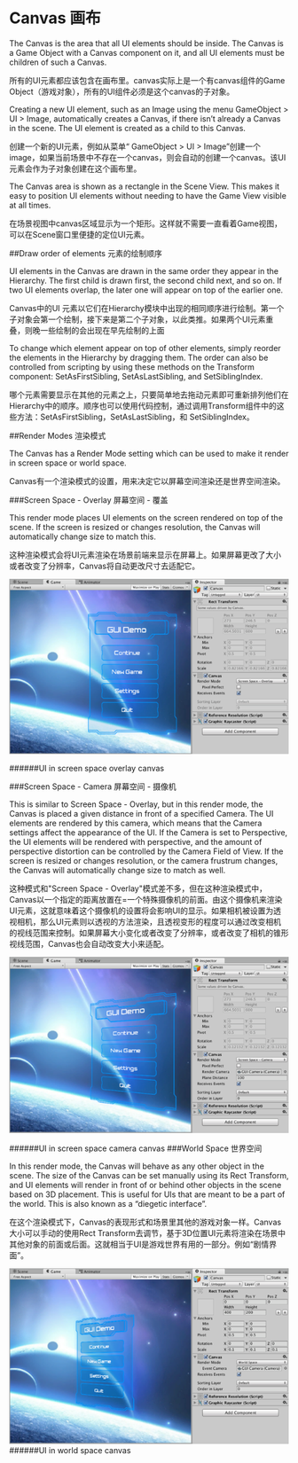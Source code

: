 # Canvas 画布

The Canvas is the area that all UI elements should be inside. The Canvas is a Game Object with a Canvas component on it, and all UI elements must be children of such a Canvas.

所有的UI元素都应该包含在画布里。canvas实际上是一个有canvas组件的Game Object（游戏对象），所有的UI组件必须是这个canvas的子对象。


Creating a new UI element, such as an Image using the menu GameObject > UI > Image, automatically creates a Canvas, if there isn’t already a Canvas in the scene. The UI element is created as a child to this Canvas.

创建一个新的UI元素，例如从菜单“ GameObject > UI > Image”创建一个image，如果当前场景中不存在一个canvas，则会自动的创建一个canvas。该UI元素会作为子对象创建在这个画布里。

The Canvas area is shown as a rectangle in the Scene View. This makes it easy to position UI elements without needing to have the Game View visible at all times.

在场景视图中canvas区域显示为一个矩形。这样就不需要一直看着Game视图，可以在Scene窗口里便捷的定位UI元素。

##Draw order of elements 元素的绘制顺序

UI elements in the Canvas are drawn in the same order they appear in the Hierarchy. The first child is drawn first, the second child next, and so on. If two UI elements overlap, the later one will appear on top of the earlier one.

Canvas中的UI 元素以它们在Hierarchy模块中出现的相同顺序进行绘制。第一个子对象会第一个绘制，接下来是第二个子对象，以此类推。如果两个UI元素重叠，则晚一些绘制的会出现在早先绘制的上面

To change which element appear on top of other elements, simply reorder the elements in the Hierarchy by dragging them. The order can also be controlled from scripting by using these methods on the Transform component: SetAsFirstSibling, SetAsLastSibling, and SetSiblingIndex.

哪个元素需要显示在其他的元素之上，只要简单地去拖动元素即可重新排列他们在Hierarchy中的顺序。顺序也可以使用代码控制，通过调用Transform组件中的这些方法：SetAsFirstSibling，SetAsLastSibling，和 SetSiblingIndex。

##Render Modes 渲染模式

The Canvas has a Render Mode setting which can be used to make it render in screen space or world space.

Canvas有一个渲染模式的设置，用来决定它以屏幕空间渲染还是世界空间渲染。

###Screen Space - Overlay 屏幕空间 - 覆盖


This render mode places UI elements on the screen rendered on top of the scene. If the screen is resized or changes resolution, the Canvas will automatically change size to match this.

这种渲染模式会将UI元素渲染在场景前端来显示在屏幕上。如果屏幕更改了大小或者改变了分辨率，Canvas将自动更改尺寸去适配它。

![](Main/GUI_Canvas_Screenspace_Overlay.png)

######UI in screen space overlay canvas

###Screen Space - Camera 屏幕空间 - 摄像机

This is similar to Screen Space - Overlay, but in this render mode, the Canvas is placed a given distance in front of a specified Camera. The UI elements are rendered by this camera, which means that the Camera settings affect the appearance of the UI. If the Camera is set to Perspective, the UI elements will be rendered with perspective, and the amount of perspective distortion can be controlled by the Camera Field of View. If the screen is resized or changes resolution, or the camera frustrum changes, the Canvas will automatically change size to match as well.

这种模式和"Screen Space - Overlay"模式差不多，但在这种渲染模式中，Canvas以一个指定的距离放置在=一个特殊摄像机的前面。由这个摄像机来渲染UI元素，这就意味着这个摄像机的设置将会影响UI的显示。如果相机被设置为透视相机，那么UI元素则以透视的方法渲染，且透视变形的程度可以通过改变相机的视线范围来控制。如果屏幕大小变化或者改变了分辨率，或者改变了相机的锥形视线范围，Canvas也会自动改变大小来适配。

![UI in screen space camera canvas](Main/GUI_Canvas_Screenspace_Camera.png)

######UI in screen space camera canvas
###World Space 世界空间

In this render mode, the Canvas will behave as any other object in the scene. The size of the Canvas can be set manually using its Rect Transform, and UI elements will render in front of or behind other objects in the scene based on 3D placement. This is useful for UIs that are meant to be a part of the world. This is also known as a “diegetic interface”.

在这个渲染模式下，Canvas的表现形式和场景里其他的游戏对象一样。Canvas大小可以手动的使用Rect Transform去调节，基于3D位置UI元素将渲染在场景中其他对象的前面或后面。这就相当于UI是游戏世界有用的一部分。例如“剧情界面”。

![](Main/GUI_Canvas_Worldspace.png)
######UI in world space canvas